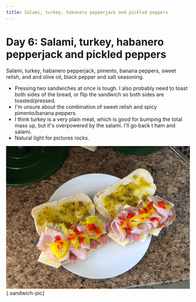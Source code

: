 ```yaml
---
title: Salami, turkey, habanero pepperjack and pickled peppers
---
```


# Day 6: Salami, turkey, habanero pepperjack and pickled peppers

Salami, turkey, habanero pepperjack, pimento, banana peppers, sweet relish, and and olive oil, black pepper and salt seasoning.

- Pressing two sandwiches at once is tough. I also probably need to toast both sides of the bread, or flip the sandwich so both sides are toasted/pressed.
- I'm unsure about the combination of sweet relish and spicy pimento/banana peppers. 
- I think turkey is a very plain meat, which is good for bumping the total mass up, but it's overpowered by the salami. I'll go back t ham and salami.
- Natural light for pictures rocks.

![](/images/sandwiches/day-6.jpeg){.sandwich-pic}

